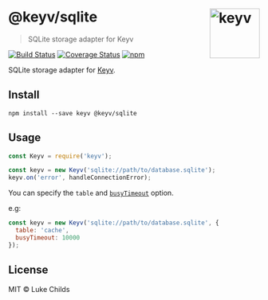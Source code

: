 # @keyv/sqlite [<img width="100" align="right" src="https://rawgit.com/lukechilds/keyv/master/media/logo.svg" alt="keyv">](https://github.com/lukechilds/keyv)

> SQLite storage adapter for Keyv

[![Build Status](https://travis-ci.org/lukechilds/keyv-sqlite.svg?branch=master)](https://travis-ci.org/lukechilds/keyv-sqlite)
[![Coverage Status](https://coveralls.io/repos/github/lukechilds/keyv-sqlite/badge.svg?branch=master)](https://coveralls.io/github/lukechilds/keyv-sqlite?branch=master)
[![npm](https://img.shields.io/npm/v/@keyv/sqlite.svg)](https://www.npmjs.com/package/@keyv/sqlite)

SQLite storage adapter for [Keyv](https://github.com/lukechilds/keyv).

## Install

```shell
npm install --save keyv @keyv/sqlite
```

## Usage

```js
const Keyv = require('keyv');

const keyv = new Keyv('sqlite://path/to/database.sqlite');
keyv.on('error', handleConnectionError);
```

You can specify the `table` and [`busyTimeout`](https://sqlite.org/c3ref/busy_timeout.html) option.

e.g:

```js
const keyv = new Keyv('sqlite://path/to/database.sqlite', {
  table: 'cache',
  busyTimeout: 10000
});
```

## License

MIT © Luke Childs
